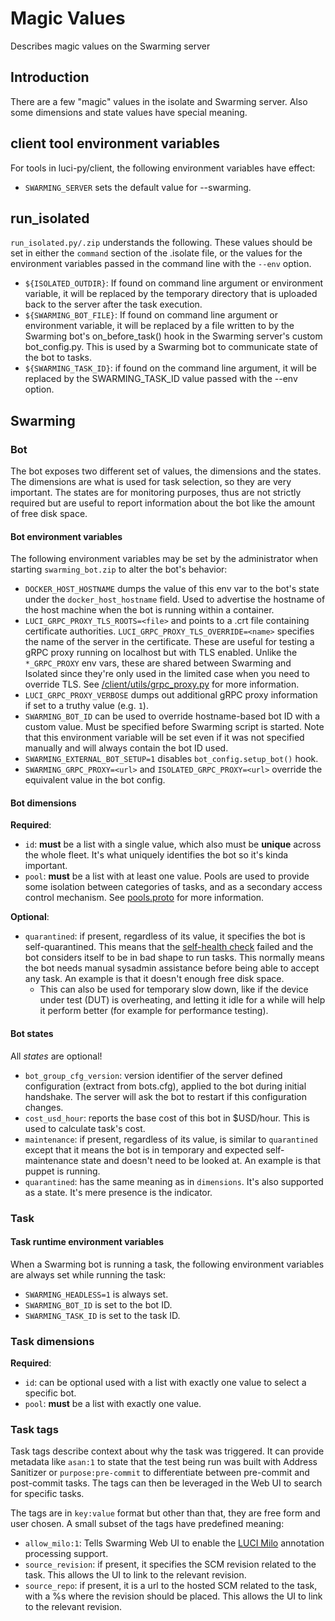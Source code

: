 # Magic Values

Describes magic values on the Swarming server

## Introduction

There are a few "magic" values in the isolate and Swarming server. Also some
dimensions and state values have special meaning.


## client tool environment variables

For tools in luci-py/client, the following environment variables have effect:

*   `SWARMING_SERVER` sets the default value for --swarming.


## run_isolated

`run_isolated.py/.zip` understands the following. These values should be set in
either the `command` section of the .isolate file, or the values for the
environment variables passed in the command line with the `--env` option.

*   `${ISOLATED_OUTDIR}`: If found on command line argument or environment
    variable, it will be replaced by the temporary directory that is uploaded
    back to the server after the task execution.
*   `${SWARMING_BOT_FILE}`: If found on command line argument or environment
    variable, it will be replaced by a file written to by the Swarming bot's
    on_before_task() hook in the Swarming server's custom bot_config.py. This is
    used by a Swarming bot to communicate state of the bot to tasks.
*   `${SWARMING_TASK_ID}`: if found on the command line argument, it will be
    replaced by the SWARMING_TASK_ID value passed with the --env option.


## Swarming

### Bot

The bot exposes two different set of values, the dimensions and the states. The
dimensions are what is used for task selection, so they are very important. The
states are for monitoring purposes, thus are not strictly required but are
useful to report information about the bot like the amount of free disk space.


#### Bot environment variables

The following environment variables may be set by the administrator when
starting `swarming_bot.zip` to alter the bot's behavior:

*   `DOCKER_HOST_HOSTNAME` dumps the value of this env var to the bot's state
    under the `docker_host_hostname` field. Used to advertise the hostname of
    the host machine when the bot is running within a container.
*   `LUCI_GRPC_PROXY_TLS_ROOTS=<file>` and points to a .crt file containing
    certificate authorities. `LUCI_GRPC_PROXY_TLS_OVERRIDE=<name>` specifies the
    name of the server in the certificate. These are useful for testing a gRPC
    proxy running on localhost but with TLS enabled. Unlike the `*_GRPC_PROXY`
    env vars, these are shared between Swarming and Isolated since they're only
    used in the limited case when you need to override TLS. See
    [/client/utils/grpc_proxy.py](../../../client/utils/grpc_proxy.py) for more
    information.
*   `LUCI_GRPC_PROXY_VERBOSE` dumps out additional gRPC proxy information if set
    to a truthy value (e.g. `1`).
*   `SWARMING_BOT_ID` can be used to override hostname-based bot ID with a
    custom value. Must be specified before Swarming script is started. Note that
    this environment variable will be set even if it was not specified manually
    and will always contain the bot ID used.
*   `SWARMING_EXTERNAL_BOT_SETUP=1` disables `bot_config.setup_bot()` hook.
*   `SWARMING_GRPC_PROXY=<url>` and `ISOLATED_GRPC_PROXY=<url>` override the
    equivalent value in the bot config.


#### Bot dimensions

**Required**:

*   `id`: **must** be a list with a single value, which also must be **unique**
    across the whole fleet. It's what uniquely identifies the bot so it's kinda
    important.
*   `pool`: **must** be a list with at least one value. Pools are used to
    provide some isolation between categories of tasks, and as a secondary
    access control mechanism. See
    [pools.proto](https://chromium.googlesource.com/infra/luci/luci-py.git/+/master/appengine/swarming/proto/pools.proto)
    for more information.

**Optional**:

*   `quarantined`: if present, regardless of its value, it specifies the bot is
    self-quarantined. This means that the [self-health
    check](Bot.md#health-self_check) failed and the bot considers itself to be
    in bad shape to run tasks. This normally means the bot needs manual sysadmin
    assistance before being able to accept any task. An example is that it
    doesn't enough free disk space.
    *   This can also be used for temporary slow down, like if the device under
        test (DUT) is overheating, and letting it idle for a while will help it
        perform better (for example for performance testing).


#### Bot states

All *states* are optional!

*   `bot_group_cfg_version`: version identifier of the server defined
    configuration (extract from bots.cfg), applied to the bot during initial
    handshake. The server will ask the bot to restart if this configuration
    changes.
*   `cost_usd_hour`: reports the base cost of this bot in $USD/hour. This is
    used to calculate task's cost.
*   `maintenance`: if present, regardless of its value, is similar to
    `quarantined` except that it means the bot is in temporary and expected
    self-maintenance state and doesn't need to be looked at. An example is that
    puppet is running.
*   `quarantined`: has the same meaning as in `dimensions`. It's also
    supported as a state. It's mere presence is the indicator.


### Task

#### Task runtime environment variables

When a Swarming bot is running a task, the following environment variables are
always set while running the task:

*   `SWARMING_HEADLESS=1` is always set.
*   `SWARMING_BOT_ID` is set to the bot ID.
*   `SWARMING_TASK_ID` is set to the task ID.


### Task dimensions

**Required**:

*   `id`: can be optional used with a list with exactly one value to select a
    specific bot.
*   `pool`: **must** be a list with exactly one value.


### Task tags

Task tags describe context about why the task was triggered. It can provide
metadata like `asan:1` to state that the test being run was built with Address
Sanitizer or `purpose:pre-commit` to differentiate between pre-commit and
post-commit tasks. The tags can then be leveraged in the Web UI to search for
specific tasks.

The tags are in `key:value` format but other than that, they are free form and
user chosen. A small subset of the tags have predefined meaning:

*   `allow_milo:1`: Tells Swarming Web UI to enable the [LUCI
    Milo](https://chromium.googlesource.com/infra/luci/luci-go/+/master/milo/)
    annotation processing support.
*   `source_revision`: if present, it specifies the SCM revision related to the
    task. This allows the UI to link to the relevant revision.
*   `source_repo`: if present, it is a url to the hosted SCM related to the
    task, with a %s where the revision should be placed. This allows the UI
    to link to the relevant revision.
